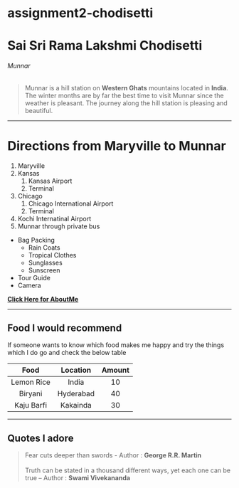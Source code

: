 # assignment2-chodisetti

# Sai Sri Rama Lakshmi Chodisetti

###### Munnar

> Munnar is a hill station on **Western Ghats** mountains located in **India**. The winter months are by far the best time to visit Munnar since the weather is pleasant. The journey along the hill station is pleasing and beautiful.

***

# Directions from Maryville to Munnar
1. Maryville
2. Kansas
    1. Kansas Airport
    2. Terminal
3. Chicago
    1. Chicago International Airport
    2. Terminal
4. Kochi Internatinal Airport
5. Munnar through private bus

* Bag Packing
    * Rain Coats
    * Tropical Clothes
    * Sunglasses
    * Sunscreen
* Tour Guide
* Camera

**[Click Here for AboutMe](AboutMe.md)**

***
## Food I would recommend

If someone wants to know which food makes me happy and try the things which I do go and check the below table

|Food      |Location |Amount  |
|:--------:|:-------:|:------:|
|Lemon Rice|India    |10      |
|Biryani   |Hyderabad|40      |
|Kaju Barfi|Kakainda |30      |

***
## Quotes I adore
> Fear cuts deeper than swords - Author : **George R.R. Martin** <br><br>
> Truth can be stated in a thousand different ways, yet each one can be true – Author : **Swami Vivekananda**